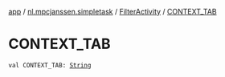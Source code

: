 [app](../../index.md) / [nl.mpcjanssen.simpletask](../index.md) / [FilterActivity](index.md) / [CONTEXT_TAB](.)

# CONTEXT_TAB

`val CONTEXT_TAB: `[`String`](https://kotlinlang.org/api/latest/jvm/stdlib/kotlin/-string/index.html)